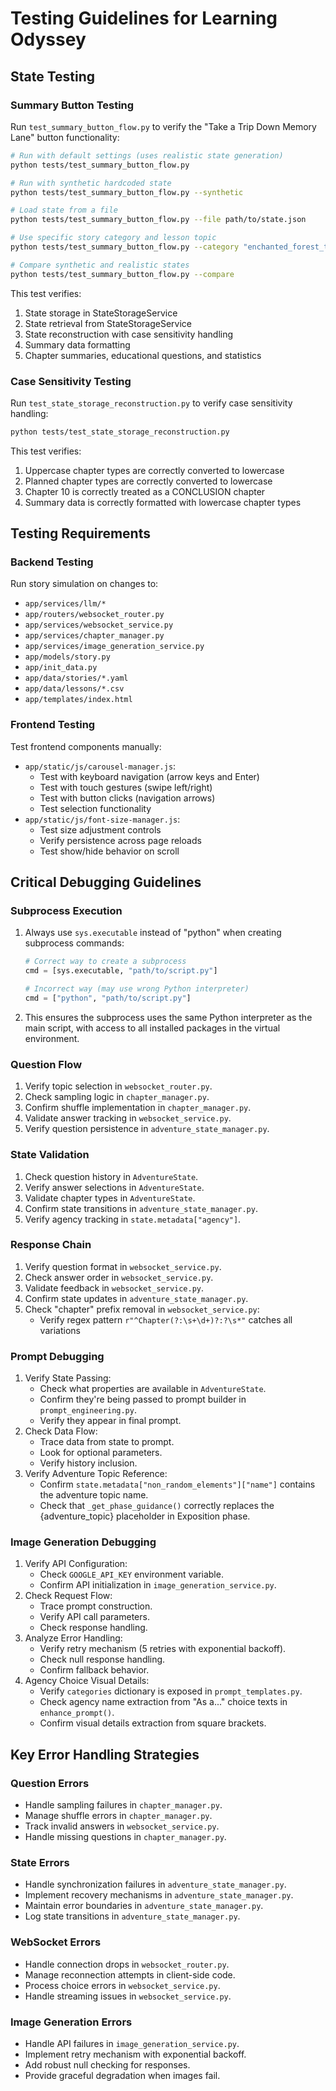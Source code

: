 # Testing Guidelines for Learning Odyssey

## State Testing

### Summary Button Testing
Run `test_summary_button_flow.py` to verify the "Take a Trip Down Memory Lane" button functionality:
```bash
# Run with default settings (uses realistic state generation)
python tests/test_summary_button_flow.py

# Run with synthetic hardcoded state
python tests/test_summary_button_flow.py --synthetic

# Load state from a file
python tests/test_summary_button_flow.py --file path/to/state.json

# Use specific story category and lesson topic
python tests/test_summary_button_flow.py --category "enchanted_forest_tales" --topic "Singapore History"

# Compare synthetic and realistic states
python tests/test_summary_button_flow.py --compare
```

This test verifies:
1. State storage in StateStorageService
2. State retrieval from StateStorageService
3. State reconstruction with case sensitivity handling
4. Summary data formatting
5. Chapter summaries, educational questions, and statistics

### Case Sensitivity Testing
Run `test_state_storage_reconstruction.py` to verify case sensitivity handling:
```bash
python tests/test_state_storage_reconstruction.py
```

This test verifies:
1. Uppercase chapter types are correctly converted to lowercase
2. Planned chapter types are correctly converted to lowercase
3. Chapter 10 is correctly treated as a CONCLUSION chapter
4. Summary data is correctly formatted with lowercase chapter types

## Testing Requirements

### Backend Testing
Run story simulation on changes to:
   - `app/services/llm/*`
   - `app/routers/websocket_router.py`
   - `app/services/websocket_service.py`
   - `app/services/chapter_manager.py`
   - `app/services/image_generation_service.py`
   - `app/models/story.py`
   - `app/init_data.py`
   - `app/data/stories/*.yaml`
   - `app/data/lessons/*.csv`
   - `app/templates/index.html`

### Frontend Testing
Test frontend components manually:
   - `app/static/js/carousel-manager.js`:
     * Test with keyboard navigation (arrow keys and Enter)
     * Test with touch gestures (swipe left/right)
     * Test with button clicks (navigation arrows)
     * Test selection functionality
   - `app/static/js/font-size-manager.js`:
     * Test size adjustment controls
     * Verify persistence across page reloads
     * Test show/hide behavior on scroll

## Critical Debugging Guidelines

### Subprocess Execution
1. Always use `sys.executable` instead of "python" when creating subprocess commands:
   ```python
   # Correct way to create a subprocess
   cmd = [sys.executable, "path/to/script.py"]
   
   # Incorrect way (may use wrong Python interpreter)
   cmd = ["python", "path/to/script.py"]
   ```
2. This ensures the subprocess uses the same Python interpreter as the main script, with access to all installed packages in the virtual environment.

### Question Flow
1. Verify topic selection in `websocket_router.py`.
2. Check sampling logic in `chapter_manager.py`.
3. Confirm shuffle implementation in `chapter_manager.py`.
4. Validate answer tracking in `websocket_service.py`.
5. Verify question persistence in `adventure_state_manager.py`.

### State Validation
1. Check question history in `AdventureState`.
2. Verify answer selections in `AdventureState`.
3. Validate chapter types in `AdventureState`.
4. Confirm state transitions in `adventure_state_manager.py`.
5. Verify agency tracking in `state.metadata["agency"]`.

### Response Chain
1. Verify question format in `websocket_service.py`.
2. Check answer order in `websocket_service.py`.
3. Validate feedback in `websocket_service.py`.
4. Confirm state updates in `adventure_state_manager.py`.
5. Check "chapter" prefix removal in `websocket_service.py`:
   - Verify regex pattern `r"^Chapter(?:\s+\d+)?:?\s*"` catches all variations

### Prompt Debugging
1. Verify State Passing:
   - Check what properties are available in `AdventureState`.
   - Confirm they're being passed to prompt builder in `prompt_engineering.py`.
   - Verify they appear in final prompt.
2. Check Data Flow:
   - Trace data from state to prompt.
   - Look for optional parameters.
   - Verify history inclusion.
3. Verify Adventure Topic Reference:
   - Confirm `state.metadata["non_random_elements"]["name"]` contains the adventure topic name.
   - Check that `_get_phase_guidance()` correctly replaces the {adventure_topic} placeholder in Exposition phase.

### Image Generation Debugging
1. Verify API Configuration:
   - Check `GOOGLE_API_KEY` environment variable.
   - Confirm API initialization in `image_generation_service.py`.
2. Check Request Flow:
   - Trace prompt construction.
   - Verify API call parameters.
   - Check response handling.
3. Analyze Error Handling:
   - Verify retry mechanism (5 retries with exponential backoff).
   - Check null response handling.
   - Confirm fallback behavior.
4. Agency Choice Visual Details:
   - Verify `categories` dictionary is exposed in `prompt_templates.py`.
   - Check agency name extraction from "As a..." choice texts in `enhance_prompt()`.
   - Confirm visual details extraction from square brackets.

## Key Error Handling Strategies

### Question Errors
- Handle sampling failures in `chapter_manager.py`.
- Manage shuffle errors in `chapter_manager.py`.
- Track invalid answers in `websocket_service.py`.
- Handle missing questions in `chapter_manager.py`.

### State Errors
- Handle synchronization failures in `adventure_state_manager.py`.
- Implement recovery mechanisms in `adventure_state_manager.py`.
- Maintain error boundaries in `adventure_state_manager.py`.
- Log state transitions in `adventure_state_manager.py`.

### WebSocket Errors
- Handle connection drops in `websocket_router.py`.
- Manage reconnection attempts in client-side code.
- Process choice errors in `websocket_service.py`.
- Handle streaming issues in `websocket_service.py`.

### Image Generation Errors
- Handle API failures in `image_generation_service.py`.
- Implement retry mechanism with exponential backoff.
- Add robust null checking for responses.
- Provide graceful degradation when images fail.
